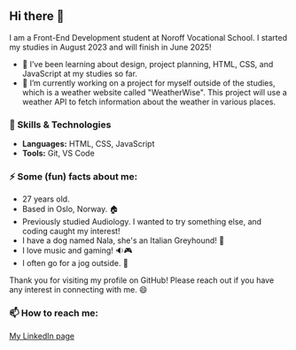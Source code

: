 ## Hi there 👋

I am a Front-End Development student at Noroff Vocational School. I started my studies in August 2023 and will finish in June 2025!

- 🌱 I’ve been learning about design, project planning, HTML, CSS, and JavaScript at my studies so far.
- 🔭 I’m currently working on a project for myself outside of the studies, which is a weather website called "WeatherWise". This project will use a weather API to fetch information about the weather in various places.

### 🔧 Skills & Technologies

- **Languages:** HTML, CSS, JavaScript
- **Tools:** Git, VS Code

### ⚡ Some (fun) facts about me:
- 27 years old.
- Based in Oslo, Norway. 🏠
- Previously studied Audiology. I wanted to try something else, and coding caught my interest!
- I have a dog named Nala, she's an Italian Greyhound! 🐶
- I love music and gaming! 🔉🎮
- I often go for a jog outside. 🏃

Thank you for visiting my profile on GitHub! Please reach out if you have any interest in connecting with me. 😄

### 📫 How to reach me:
[My LinkedIn page](https://www.linkedin.com/in/regine-dille-kornbakk-aa0a7b288/)

  
<!--
**TheRegzi/TheRegzi** is a ✨ _special_ ✨ repository because its `README.md` (this file) appears on your GitHub profile.

Here are some ideas to get you started:

- 🔭 I’m currently working on ...
- 🌱 I’m currently learning ...
- 👯 I’m looking to collaborate on ...
- 🤔 I’m looking for help with ...
- 💬 Ask me about ...
- 📫 How to reach me: ...
- 😄 Pronouns: ...
- ⚡ Fun fact: ...
-->

